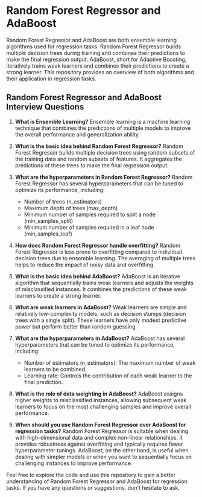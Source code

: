 # Random Forest Regressor and AdaBoost

Random Forest Regressor and AdaBoost are both ensemble learning algorithms used for regression tasks. Random Forest Regressor builds multiple decision trees during training and combines their predictions to make the final regression output. AdaBoost, short for Adaptive Boosting, iteratively trains weak learners and combines their predictions to create a strong learner. This repository provides an overview of both algorithms and their application in regression tasks.

## Random Forest Regressor and AdaBoost Interview Questions

1. **What is Ensemble Learning?**
   Ensemble learning is a machine learning technique that combines the predictions of multiple models to improve the overall performance and generalization ability.

2. **What is the basic idea behind Random Forest Regressor?**
   Random Forest Regressor builds multiple decision trees using random subsets of the training data and random subsets of features. It aggregates the predictions of these trees to make the final regression output.

3. **What are the hyperparameters in Random Forest Regressor?**
   Random Forest Regressor has several hyperparameters that can be tuned to optimize its performance, including:
   - Number of trees (n_estimators)
   - Maximum depth of trees (max_depth)
   - Minimum number of samples required to split a node (min_samples_split)
   - Minimum number of samples required in a leaf node (min_samples_leaf)

4. **How does Random Forest Regressor handle overfitting?**
   Random Forest Regressor is less prone to overfitting compared to individual decision trees due to ensemble learning. The averaging of multiple trees helps to reduce the impact of noisy data and overfitting.

5. **What is the basic idea behind AdaBoost?**
   AdaBoost is an iterative algorithm that sequentially trains weak learners and adjusts the weights of misclassified instances. It combines the predictions of these weak learners to create a strong learner.

6. **What are weak learners in AdaBoost?**
   Weak learners are simple and relatively low-complexity models, such as decision stumps (decision trees with a single split). These learners have only modest predictive power but perform better than random guessing.

7. **What are the hyperparameters in AdaBoost?**
   AdaBoost has several hyperparameters that can be tuned to optimize its performance, including:
   - Number of estimators (n_estimators): The maximum number of weak learners to be combined.
   - Learning rate: Controls the contribution of each weak learner to the final prediction.

8. **What is the role of data weighting in AdaBoost?**
   AdaBoost assigns higher weights to misclassified instances, allowing subsequent weak learners to focus on the most challenging samples and improve overall performance.

9. **When should you use Random Forest Regressor over AdaBoost for regression tasks?**
   Random Forest Regressor is suitable when dealing with high-dimensional data and complex non-linear relationships. It provides robustness against overfitting and typically requires fewer hyperparameter tunings. AdaBoost, on the other hand, is useful when dealing with simpler models or when you want to sequentially focus on challenging instances to improve performance.

Feel free to explore the code and use this repository to gain a better understanding of Random Forest Regressor and AdaBoost for regression tasks. If you have any questions or suggestions, don't hesitate to ask.
